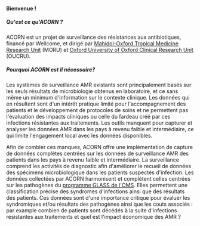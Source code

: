 #### Bienvenue !

##### Qu'est ce qu'ACORN ?

ACORN est un projet de surveillance des résistances aux antibiotiques, financé par Wellcome, et dirigé par <a href="https://www.tropmedres.ac" target="_blank">Mahidol-Oxford Tropical Medicine Research Unit</a> (MORU) et <a href="http://www.oucru.org/" target="_blank">Oxford University of Oxford Clinical Research Unit</a> (OUCRU).

##### Pourquoi ACORN est il nécessaire?

Les systèmes de surveillance AMR existants sont principalement basés sur les seuls résultats de microbiologie obtenus en laboratoire, et ce sans même un minimum d'information sur le contexte clinique. Les données qui en résultent sont d'un intérêt pratique limité pour l'accompagnement des patients et le développement de protocoles de soins et ne permettent pas l'évaluation des impacts cliniques ou celle du fardeau créé par ces infections résistantes aux traitements. Les outils manquent pour capturer et analyser les données AMR dans les pays à revenu faible et intermédiaire, ce qui limite l'engagement local avec les données disponibles.

Afin de combler ces manques, ACORN offre une implémentation de capture de données complètes centrées sur les données de surveillance AMR des patients dans les pays à revenu faible et intermédiaire. La surveillance comprend les activités de diagnostic afin d'améliorer le recueil de données des spécimens microbiologique dans les patients suspectés d'infection. Les données collectées par ACORN harmonisent et complètent celles centrées sur les pathogènes du <a href="https://www.who.int/initiatives/glass" target="_blank">programme GLASS de l'OMS</a>. Elles permettent une classification précise des syndromes d'infections ainsi que des résultats des patients. Ces données sont d'une importance critique pour évaluer les syndromiques et/ou résultats des pathogènes ainsi que les couts associés : par example combien de patients sont décédés à la suite d'infections résistantes aux traitements et quel est l'impact économique des AMR ?